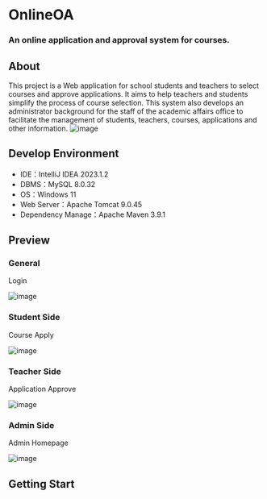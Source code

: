 # OnlineOA
### An online application and approval system for courses.

## About
This project is a Web application for school students and teachers to select courses and approve applications. 
It aims to help teachers and students simplify the process of course selection. 
This system also develops an administrator background for the staff of the academic affairs office to facilitate the management of students, teachers, courses, applications and other information.
![image](https://github.com/NUMS-half/OnlineOA/assets/99391471/31e7fbd3-c368-4c2e-bacd-b43423c79819)

## Develop Environment
- IDE：IntelliJ IDEA 2023.1.2
- DBMS：MySQL 8.0.32
- OS：Windows 11
- Web Server：Apache Tomcat 9.0.45
- Dependency Manage：Apache Maven 3.9.1

## Preview
### General
Login

![image](https://github.com/NUMS-half/OnlineOA/assets/99391471/f6e12456-0b45-4a03-a2f6-45cf463472e6)


### Student Side
Course Apply

![image](https://github.com/NUMS-half/OnlineOA/assets/99391471/fb3a0493-3b78-44c1-92dc-25d112a1082f)


### Teacher Side
Application Approve

![image](https://github.com/NUMS-half/OnlineOA/assets/99391471/11bca0f2-5c25-4f1d-8f7e-af155722e0e7)


### Admin Side
Admin Homepage

![image](https://github.com/NUMS-half/OnlineOA/assets/99391471/5b65500a-48db-4beb-ab8b-282db2fae0e7)


## Getting Start
